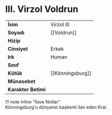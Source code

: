 # III. Virzol Voldrun  
|  |  |  
|---|---|  
| **İsim** | Virzol III |  
| **Soyadı** | [[Voldrun]] |  
| **Hizip** |  |  
| **Cinsiyet** | Erkek |  
| **Irk** | Human |  
| **Sınıf** |  |  
| **Kütük** | [[Könningsburg]] |  
| **Münasebet** |  |  
| **Karakter Betimi** |  |  
  
  
!!! note inline "İlave Notlar"  
	Könningsburg'u dünyanın başkenti ilan eden Kral.  
  
  
